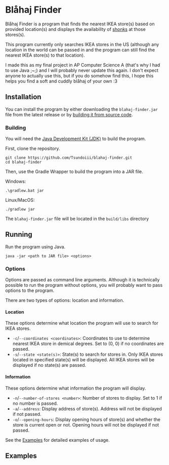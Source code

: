 # Blåhaj Finder
Blåhaj Finder is a program that finds the nearest IKEA store(s) based on provided location(s) and displays the availability of [shonks](https://www.ikea.com/us/en/p/blahaj-soft-toy-shark-90373590/) at those stores(s).

This program currently only searches IKEA stores in the US (although any location in the world can be passed in and the program can still find the nearest IKEA store(s) to that location).


I made this as my final project in AP Computer Science A (that's why I had to use Java ;~;) and I will probably never update this again. I don't expect anyone to actually use this, but if you do somehow find this, I hope this helps you find a soft and cuddly blåhaj of your own :3
## Installation
You can install the program by either downloading the `blahaj-finder.jar` file from the latest release or by [building it from source code](#building).

### Building
You will need the [Java Development Kit (JDK)](https://www.oracle.com/java/technologies/downloads/) to build the program.

First, clone the repository.
```
git clone https://github.com/Tsundoiii/blahaj-finder.git
cd blahaj-finder
```
Then, use the Gradle Wrapper to build the program into a JAR file.

Windows:
```
.\gradlew.bat jar
```

Linux/MacOS:
```
./gradlew jar
```

The `blahaj-finder.jar` file will be located in the `build/libs` directory
## Running
Run the program using Java.
```
java -jar <path to JAR file> <options>
```
### Options
Options are passed as command line arguments. Although it is technically possible to run the program without options, you will probably want to pass options to the program.

There are two types of options: location and information.
#### Location
These options determine what location the program will use to search for  IKEA stores.
- `-c`/`--coordinates <coordinates>`: Coordinates to use to determine nearest IKEA store in demical degrees. Set to (0, 0) if no coordinates are passed.
- `-s`/`--state <state(s)>`: State(s) to search for stores in. Only IKEA stores located in specified state(s) will be displayed. All IKEA stores will be displayed if no state(s) are passed.

#### Information
These options determine what information the program will display.
- `-n`/`--number-of-stores <number>`: Number of stores to display. Set to 1 if no number is passed.
- `-a`/`--address`: Display address of store(s). Address will not be displayed if not passed.
- `-o`/`--opening-hours`: Display opening hours of store(s) and whether the store is current open or not. Opening hours will not be displayed if not passed.

See the [Examples](#Examples) for detailed examples of usage.
## Examples
